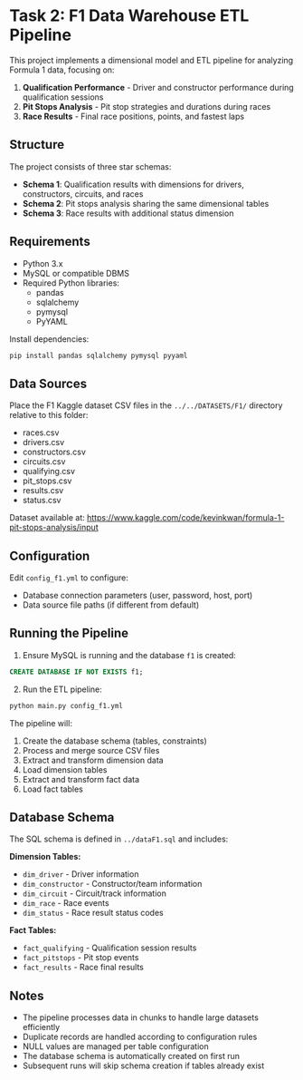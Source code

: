 # Task 2: F1 Data Warehouse ETL Pipeline

This project implements a dimensional model and ETL pipeline for analyzing Formula 1 data, focusing on:
1. **Qualification Performance** - Driver and constructor performance during qualification sessions
2. **Pit Stops Analysis** - Pit stop strategies and durations during races
3. **Race Results** - Final race positions, points, and fastest laps

## Structure

The project consists of three star schemas:
- **Schema 1**: Qualification results with dimensions for drivers, constructors, circuits, and races
- **Schema 2**: Pit stops analysis sharing the same dimensional tables
- **Schema 3**: Race results with additional status dimension

## Requirements

- Python 3.x
- MySQL or compatible DBMS
- Required Python libraries:
  - pandas
  - sqlalchemy
  - pymysql
  - PyYAML

Install dependencies:
```bash
pip install pandas sqlalchemy pymysql pyyaml
```

## Data Sources

Place the F1 Kaggle dataset CSV files in the `../../DATASETS/F1/` directory relative to this folder:
- races.csv
- drivers.csv
- constructors.csv
- circuits.csv
- qualifying.csv
- pit_stops.csv
- results.csv
- status.csv

Dataset available at: https://www.kaggle.com/code/kevinkwan/formula-1-pit-stops-analysis/input

## Configuration

Edit `config_f1.yml` to configure:
- Database connection parameters (user, password, host, port)
- Data source file paths (if different from default)

## Running the Pipeline

1. Ensure MySQL is running and the database `f1` is created:
```sql
CREATE DATABASE IF NOT EXISTS f1;
```

2. Run the ETL pipeline:
```bash
python main.py config_f1.yml
```

The pipeline will:
1. Create the database schema (tables, constraints)
2. Process and merge source CSV files
3. Extract and transform dimension data
4. Load dimension tables
5. Extract and transform fact data
6. Load fact tables

## Database Schema

The SQL schema is defined in `../dataF1.sql` and includes:

**Dimension Tables:**
- `dim_driver` - Driver information
- `dim_constructor` - Constructor/team information
- `dim_circuit` - Circuit/track information
- `dim_race` - Race events
- `dim_status` - Race result status codes

**Fact Tables:**
- `fact_qualifying` - Qualification session results
- `fact_pitstops` - Pit stop events
- `fact_results` - Race final results

## Notes

- The pipeline processes data in chunks to handle large datasets efficiently
- Duplicate records are handled according to configuration rules
- NULL values are managed per table configuration
- The database schema is automatically created on first run
- Subsequent runs will skip schema creation if tables already exist

